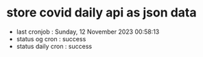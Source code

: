 # store covid daily api as json data

- last cronjob : Sunday, 12 November 2023 00:58:13
- status og cron : success
- status daily cron : success
      
      